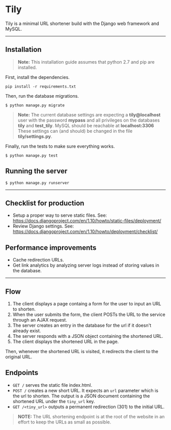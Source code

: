 Tily
===


Tily is a minimal URL shortener build with the Django web framework and MySQL.

---


Installation
------------

> **Note:**
> This installation guide assumes that python 2.7 and pip are installed.

First, install the dependencies.

```pip install -r requirements.txt```

Then, run the database migrations.

```$ python manage.py migrate```

> **Note:**
> The current database settings are expecting a **tily@localhost** user with the password **mypass** and all privileges on the databases **tily**  and **test_tily**. MySQL should be reachable at **localhost:3306** These settings can (and should) be changed in the file **tily/settings.py**.

Finally, run the tests to make sure everything works.

```$ python manage.py test```

Running the server
-----------------

```$ python manage.py runserver```

---

Checklist for production
------------------------

- Setup a proper way to serve static files. See: https://docs.djangoproject.com/en/1.10/howto/static-files/deployment/
- Review Django settings. See: https://docs.djangoproject.com/en/1.10/howto/deployment/checklist/

Performance improvements
------------------------

- Cache redirection URLs.
- Get link analytics by analyzing server logs instead of storing values in the database.

---

Flow
----

1. The client displays a page containg a form for the user to input an URL to shorten.
2. When the user submits the form, the client POSTs the URL to the service through an AJAX request.
3. The server creates an entry in the database for the url if it doesn't already exist.
3. The server responds with a JSON object containing the shortened URL.
4. The client displays the shortened URL in the page.

Then, whenever the shortened URL is visited, it redirects the client to the original URL.

Endpoints
---------

- ```GET /``` serves the static file index.html.
- ```POST /``` creates a new short URL. It expects an ```url``` parameter which is the url to shorten. The output is a JSON document containing the shortened URL under the ```tiny_url``` key.
- ```GET /<tiny_url>``` outputs a permanent redirection (301) to the initial URL.

> **NOTE:** The URL shortening endpoint is at the root of the website in an effort to keep the URLs as small as possible.